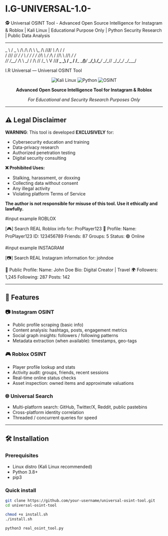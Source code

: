 # I.G-UNIVERSAL-1.0-
🕵️ Universal OSINT Tool - Advanced Open Source Intelligence for Instagram &amp; Roblox | Kali Linux | Educational Purpose Only | Python Security Research | Public Data Analysis

  _____   ___             __ _____         __  __  __    _      __  
  \_   \ / _ \  /\ /\  /\ \ \\_   \/\   /\/__\/__\/ _\  /_\    / /  
   / /\// /_\/ / / \ \/  \/ / / /\/\ \ / /_\ / \//\ \  //_\\  / /   
/\/ /__/ /_\\  \ \_/ / /\  /\/ /_   \ V //__/ _  \_\ \/  _  \/ /___ 
\____(_)____/   \___/\_\ \/\____/    \_/\__/\/ \_/\__/\_/ \_/\____/ 
                                                                    
I.R Universal — Universal OSINT Tool

<div align="center">

![Kali Linux](https://img.shields.io/badge/Kali_Linux-557C94?style=for-the-badge&logo=kali-linux&logoColor=white)
![Python](https://img.shields.io/badge/Python-3776AB?style=for-the-badge&logo=python&logoColor=white)
![OSINT](https://img.shields.io/badge/OSINT-Education-blue?style=for-the-badge)

**Advanced Open Source Intelligence Tool for Instagram & Roblox**

*For Educational and Security Research Purposes Only*

</div>

---

## ⚠️ Legal Disclaimer

**WARNING**: This tool is developed **EXCLUSIVELY** for:

* Cybersecurity education and training
* Data-privacy research
* Authorized penetration testing
* Digital security consulting

**❌ Prohibited Uses:**

* Stalking, harassment, or doxxing
* Collecting data without consent
* Any illegal activity
* Violating platform Terms of Service

**The author is not responsible for misuse of this tool. Use it ethically and lawfully.**

#input example ROBLOX

[🎮] Search REAL Roblox info for: ProPlayer123
👤 Profile:
  Name: ProPlayer123
  ID: 123456789
  Friends: 87
  Groups: 5
  Status: 🟢 Online

#input example INSTAGRAM

[📷] Search REAL Instagram information for: johndoe

👤 Public Profile:
  Name: John Doe
  Bio: Digital Creator | Travel 🌍
  Followers: 1,245
  Following: 287
  Posts: 142

---

## 🚀 Features

### 📷 Instagram OSINT

* Public profile scraping (basic info)
* Content analysis: hashtags, posts, engagement metrics
* Social graph insights: followers / following patterns
* Metadata extraction (when available): timestamps, geo-tags

### 🎮 Roblox OSINT

* Player profile lookup and stats
* Activity audit: groups, friends, recent sessions
* Real-time online status checks
* Asset inspection: owned items and approximate valuations

### 🌐 Universal Search

* Multi-platform search: GitHub, Twitter/X, Reddit, public pastebins
* Cross-platform identity correlation
* Threaded / concurrent queries for speed

---

## 🛠️ Installation

### Prerequisites

* Linux distro (Kali Linux recommended)
* Python 3.8+
* pip3

### Quick install

```bash
git clone https://github.com/your-username/universal-osint-tool.git
cd universal-osint-tool

chmod +x install.sh
./install.sh

python3 real_osint_tool.py
